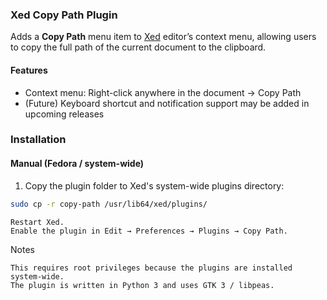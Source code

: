 ### Xed Copy Path Plugin

Adds a **Copy Path** menu item to [Xed](https://github.com/linuxmint/xed) editor’s context menu, allowing users to copy the full path of the current document to the clipboard.

#### Features

- Context menu: Right-click anywhere in the document → Copy Path
- (Future) Keyboard shortcut and notification support may be added in upcoming releases

### Installation

#### Manual (Fedora / system-wide)

1. Copy the plugin folder to Xed's system-wide plugins directory:

```bash
sudo cp -r copy-path /usr/lib64/xed/plugins/
```
    Restart Xed.
    Enable the plugin in Edit → Preferences → Plugins → Copy Path.

Notes

    This requires root privileges because the plugins are installed system-wide.
    The plugin is written in Python 3 and uses GTK 3 / libpeas.
